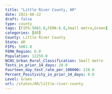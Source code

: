 ```yaml
---
title: "Little River County, AR"
date: 2021-06-22
draft: false
type: county
tags: [FIPS:5081.0,FEMA:6.0,Small metro,Green]
categories: [AR]
County: Little River County
State: AR
FIPS: 5081.0
FEMA_Region: 6.0
Population: 12259.0
NCHS_Urban_Rural_Classification: Small metro
Tests_in_prior_14_days: 28.0
Fourteen_day_test_rate_per_100000: 228.0
Percent_Positivity_in_prior_14_days: 0.0
Level: Green
url: /states/AR/little-river-county
---
```




